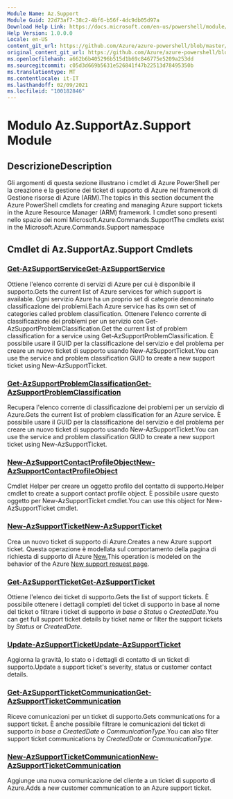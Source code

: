 ```yaml
---
Module Name: Az.Support
Module Guid: 22d73af7-38c2-4bf6-b56f-4dc9db05d97a
Download Help Link: https://docs.microsoft.com/en-us/powershell/module/az.support
Help Version: 1.0.0.0
Locale: en-US
content_git_url: https://github.com/Azure/azure-powershell/blob/master/src/Support/Support/help/Az.Support.md
original_content_git_url: https://github.com/Azure/azure-powershell/blob/master/src/Support/Support/help/Az.Support.md
ms.openlocfilehash: a662b6b405296b515d1b69c846775e5209a253dd
ms.sourcegitcommit: c05d3d669b5631e526841f47b22513d78495350b
ms.translationtype: MT
ms.contentlocale: it-IT
ms.lasthandoff: 02/09/2021
ms.locfileid: "100182846"
---
```

# <span data-ttu-id="bb3a1-101">Modulo Az.Support</span><span class="sxs-lookup"><span data-stu-id="bb3a1-101">Az.Support Module</span></span>
## <span data-ttu-id="bb3a1-102">Descrizione</span><span class="sxs-lookup"><span data-stu-id="bb3a1-102">Description</span></span>
<span data-ttu-id="bb3a1-103">Gli argomenti di questa sezione illustrano i cmdlet di Azure PowerShell per la creazione e la gestione dei ticket di supporto di Azure nel framework di Gestione risorse di Azure (ARM).</span><span class="sxs-lookup"><span data-stu-id="bb3a1-103">The topics in this section document the Azure PowerShell cmdlets for creating and managing Azure support tickets in the Azure Resource Manager (ARM) framework.</span></span> <span data-ttu-id="bb3a1-104">I cmdlet sono presenti nello spazio dei nomi Microsoft.Azure.Commands.Support</span><span class="sxs-lookup"><span data-stu-id="bb3a1-104">The cmdlets exist in the Microsoft.Azure.Commands.Support namespace</span></span>

## <span data-ttu-id="bb3a1-105">Cmdlet di Az.Support</span><span class="sxs-lookup"><span data-stu-id="bb3a1-105">Az.Support Cmdlets</span></span>
### [<span data-ttu-id="bb3a1-106">Get-AzSupportService</span><span class="sxs-lookup"><span data-stu-id="bb3a1-106">Get-AzSupportService</span></span>](Get-AzSupportService.md)
<span data-ttu-id="bb3a1-107">Ottiene l'elenco corrente di servizi di Azure per cui è disponibile il supporto.</span><span class="sxs-lookup"><span data-stu-id="bb3a1-107">Gets the current list of Azure services for which support is available.</span></span> <span data-ttu-id="bb3a1-108">Ogni servizio Azure ha un proprio set di categorie denominato classificazione dei problemi.</span><span class="sxs-lookup"><span data-stu-id="bb3a1-108">Each Azure service has its own set of categories called problem classification.</span></span> <span data-ttu-id="bb3a1-109">Ottenere l'elenco corrente di classificazione dei problemi per un servizio con Get-AzSupportProblemClassification.</span><span class="sxs-lookup"><span data-stu-id="bb3a1-109">Get the current list of problem classification for a service using Get-AzSupportProblemClassification.</span></span> <span data-ttu-id="bb3a1-110">È possibile usare il GUID per la classificazione del servizio e del problema per creare un nuovo ticket di supporto usando New-AzSupportTicket.</span><span class="sxs-lookup"><span data-stu-id="bb3a1-110">You can use the service and problem classification GUID to create a new support ticket using New-AzSupportTicket.</span></span>

### [<span data-ttu-id="bb3a1-111">Get-AzSupportProblemClassification</span><span class="sxs-lookup"><span data-stu-id="bb3a1-111">Get-AzSupportProblemClassification</span></span>](Get-AzSupportProblemClassification.md)
<span data-ttu-id="bb3a1-112">Recupera l'elenco corrente di classificazione dei problemi per un servizio di Azure.</span><span class="sxs-lookup"><span data-stu-id="bb3a1-112">Gets the current list of problem classification for an Azure service.</span></span> <span data-ttu-id="bb3a1-113">È possibile usare il GUID per la classificazione del servizio e del problema per creare un nuovo ticket di supporto usando New-AzSupportTicket.</span><span class="sxs-lookup"><span data-stu-id="bb3a1-113">You can use the service and problem classification GUID to create a new support ticket using New-AzSupportTicket.</span></span> 

### [<span data-ttu-id="bb3a1-114">New-AzSupportContactProfileObject</span><span class="sxs-lookup"><span data-stu-id="bb3a1-114">New-AzSupportContactProfileObject</span></span>](New-AzSupportContactProfileObject.md)
<span data-ttu-id="bb3a1-115">Cmdlet Helper per creare un oggetto profilo del contatto di supporto.</span><span class="sxs-lookup"><span data-stu-id="bb3a1-115">Helper cmdlet to create a support contact profile object.</span></span> <span data-ttu-id="bb3a1-116">È possibile usare questo oggetto per New-AzSupportTicket cmdlet.</span><span class="sxs-lookup"><span data-stu-id="bb3a1-116">You can use this object for New-AzSupportTicket cmdlet.</span></span>

### [<span data-ttu-id="bb3a1-117">New-AzSupportTicket</span><span class="sxs-lookup"><span data-stu-id="bb3a1-117">New-AzSupportTicket</span></span>](New-AzSupportTicket.md)
<span data-ttu-id="bb3a1-118">Crea un nuovo ticket di supporto di Azure.</span><span class="sxs-lookup"><span data-stu-id="bb3a1-118">Creates a new Azure support ticket.</span></span> <span data-ttu-id="bb3a1-119">Questa operazione è modellata sul comportamento della pagina di richiesta di supporto di Azure [New.](https://portal.azure.com/#blade/Microsoft_Azure_Support/HelpAndSupportBlade/overview)</span><span class="sxs-lookup"><span data-stu-id="bb3a1-119">This operation is modeled on the behavior of the Azure [New support request page](https://portal.azure.com/#blade/Microsoft_Azure_Support/HelpAndSupportBlade/overview).</span></span>

### [<span data-ttu-id="bb3a1-120">Get-AzSupportTicket</span><span class="sxs-lookup"><span data-stu-id="bb3a1-120">Get-AzSupportTicket</span></span>](Get-AzSupportTicket.md)
<span data-ttu-id="bb3a1-121">Ottiene l'elenco dei ticket di supporto.</span><span class="sxs-lookup"><span data-stu-id="bb3a1-121">Gets the list of support tickets.</span></span> <span data-ttu-id="bb3a1-122">È possibile ottenere i dettagli completi del ticket di supporto in base al nome del ticket o filtrare i ticket di supporto *in base a Status* o *CreatedDate.*</span><span class="sxs-lookup"><span data-stu-id="bb3a1-122">You can get full support ticket details by ticket name or filter the support tickets by *Status* or *CreatedDate*.</span></span>

### [<span data-ttu-id="bb3a1-123">Update-AzSupportTicket</span><span class="sxs-lookup"><span data-stu-id="bb3a1-123">Update-AzSupportTicket</span></span>](Update-AzSupportTicket.md)
<span data-ttu-id="bb3a1-124">Aggiorna la gravità, lo stato o i dettagli di contatto di un ticket di supporto.</span><span class="sxs-lookup"><span data-stu-id="bb3a1-124">Update a support ticket's severity, status or customer contact details.</span></span>

### [<span data-ttu-id="bb3a1-125">Get-AzSupportTicketCommunication</span><span class="sxs-lookup"><span data-stu-id="bb3a1-125">Get-AzSupportTicketCommunication</span></span>](Get-AzSupportTicketCommunication.md)
<span data-ttu-id="bb3a1-126">Riceve comunicazioni per un ticket di supporto.</span><span class="sxs-lookup"><span data-stu-id="bb3a1-126">Gets communications for a support ticket.</span></span> <span data-ttu-id="bb3a1-127">È anche possibile filtrare le comunicazioni del ticket di supporto *in base a CreatedDate* *o CommunicationType.*</span><span class="sxs-lookup"><span data-stu-id="bb3a1-127">You can also filter support ticket communications by *CreatedDate* or *CommunicationType*.</span></span> 

### [<span data-ttu-id="bb3a1-128">New-AzSupportTicketCommunication</span><span class="sxs-lookup"><span data-stu-id="bb3a1-128">New-AzSupportTicketCommunication</span></span>](New-AzSupportTicketCommunication.md)
<span data-ttu-id="bb3a1-129">Aggiunge una nuova comunicazione del cliente a un ticket di supporto di Azure.</span><span class="sxs-lookup"><span data-stu-id="bb3a1-129">Adds a new customer communication to an Azure support ticket.</span></span> 



